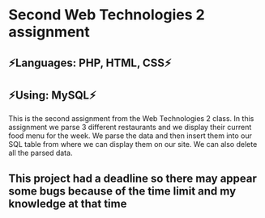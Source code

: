 # Second Web Technologies 2 assignment
## ⚡Languages: PHP, HTML, CSS⚡
## ⚡Using: MySQL⚡
This is the second assignment from the Web Technologies 2 class. In this assignment we parse 3 different restaurants
and we display their current food menu for the week. We parse the data and then insert them into our SQL table 
from where we can display them on our site. We can also delete all the parsed data.
## This project had a deadline so there may appear some bugs because of the time limit and my knowledge at that time